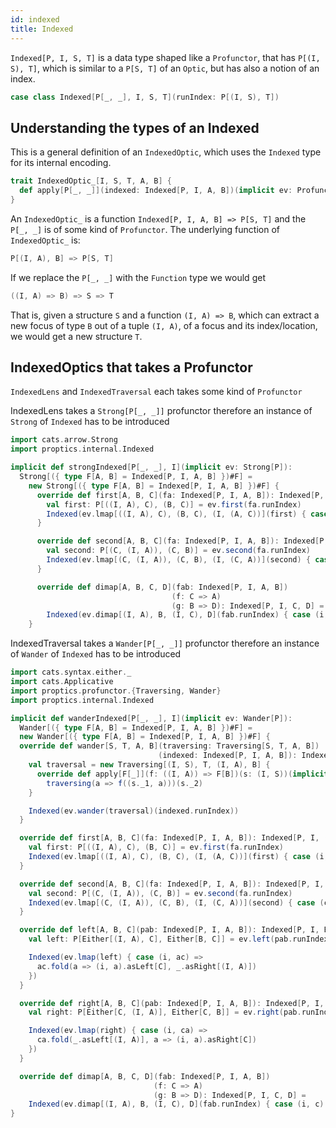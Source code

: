 ```yaml
---
id: indexed
title: Indexed
---
```


`Indexed[P, I, S, T]` is a data type shaped like a `Profunctor`, that has `P[(I, S), T]`, which is similar to a `P[S, T]` of an `Optic`, but 
has also a notion of an index. 

```scala
case class Indexed[P[_, _], I, S, T](runIndex: P[(I, S), T])
```

## Understanding the types of an Indexed

This is a general definition of an `IndexedOptic`, which uses the `Indexed` type for its internal encoding.

```scala
trait IndexedOptic_[I, S, T, A, B] {
  def apply[P[_, _]](indexed: Indexed[P, I, A, B])(implicit ev: Profunctor[P]): P[S, T]   
}
``` 

An `IndexedOptic_` is a function `Indexed[P, I, A, B] => P[S, T]` and the `P[_, _]` is of some kind of `Profunctor`.
The underlying function of `IndexedOptic_` is:

```scala
P[(I, A), B] => P[S, T]
``` 

If we replace the `P[_, _]` with the `Function` type we would get

```scala
((I, A) => B) => S => T
```

That is, given a structure `S` and a function `(I, A) => B`, which can extract a new focus of type `B` out of a tuple `(I, A)`, of a focus and 
its index/location, we would get a new structure `T`.

## IndexedOptics that takes a Profunctor

`IndexedLens` and `IndexedTraversal` each takes some kind of `Profunctor`

IndexedLens takes a `Strong[P[_, _]]` profunctor therefore an instance of `Strong` of `Indexed` has to be introduced

```scala
import cats.arrow.Strong
import proptics.internal.Indexed

implicit def strongIndexed[P[_, _], I](implicit ev: Strong[P]): 
  Strong[({ type F[A, B] = Indexed[P, I, A, B] })#F] =
    new Strong[({ type F[A, B] = Indexed[P, I, A, B] })#F] {
      override def first[A, B, C](fa: Indexed[P, I, A, B]): Indexed[P, I, (A, C), (B, C)] = {
        val first: P[((I, A), C), (B, C)] = ev.first(fa.runIndex)
        Indexed(ev.lmap[((I, A), C), (B, C), (I, (A, C))](first) { case (i, (a, c)) => ((i, a), c) })
      }

      override def second[A, B, C](fa: Indexed[P, I, A, B]): Indexed[P, I, (C, A), (C, B)] = {
        val second: P[(C, (I, A)), (C, B)] = ev.second(fa.runIndex)
        Indexed(ev.lmap[(C, (I, A)), (C, B), (I, (C, A))](second) { case (c, (i, a)) => (i, (c, a)) })
      }

      override def dimap[A, B, C, D](fab: Indexed[P, I, A, B])
                                    (f: C => A)
                                    (g: B => D): Indexed[P, I, C, D] =
        Indexed(ev.dimap[(I, A), B, (I, C), D](fab.runIndex) { case (i, c) => (i, f(c)) }(g))
    }
```

IndexedTraversal takes a `Wander[P[_, _]]` profunctor therefore an instance of `Wander` of `Indexed` has to be introduced

```scala
import cats.syntax.either._
import cats.Applicative
import proptics.profunctor.{Traversing, Wander}
import proptics.internal.Indexed

implicit def wanderIndexed[P[_, _], I](implicit ev: Wander[P]): 
  Wander[({ type F[A, B] = Indexed[P, I, A, B] })#F] =
  new Wander[({ type F[A, B] = Indexed[P, I, A, B] })#F] {
  override def wander[S, T, A, B](traversing: Traversing[S, T, A, B])
                                 (indexed: Indexed[P, I, A, B]): Indexed[P, I, S, T] = {
    val traversal = new Traversing[(I, S), T, (I, A), B] {
      override def apply[F[_]](f: ((I, A)) => F[B])(s: (I, S))(implicit ev: Applicative[F]): F[T] =
        traversing(a => f((s._1, a)))(s._2)
    }

    Indexed(ev.wander(traversal)(indexed.runIndex))
  }

  override def first[A, B, C](fa: Indexed[P, I, A, B]): Indexed[P, I, (A, C), (B, C)] = {
    val first: P[((I, A), C), (B, C)] = ev.first(fa.runIndex)
    Indexed(ev.lmap[((I, A), C), (B, C), (I, (A, C))](first) { case (i, (a, c)) => ((i, a), c) })
  }

  override def second[A, B, C](fa: Indexed[P, I, A, B]): Indexed[P, I, (C, A), (C, B)] = {
    val second: P[(C, (I, A)), (C, B)] = ev.second(fa.runIndex)
    Indexed(ev.lmap[(C, (I, A)), (C, B), (I, (C, A))](second) { case (c, (i, a)) => (i, (c, a)) })
  }

  override def left[A, B, C](pab: Indexed[P, I, A, B]): Indexed[P, I, Either[A, C], Either[B, C]] = {
    val left: P[Either[(I, A), C], Either[B, C]] = ev.left(pab.runIndex)

    Indexed(ev.lmap(left) { case (i, ac) =>
      ac.fold(a => (i, a).asLeft[C], _.asRight[(I, A)])
    })
  }

  override def right[A, B, C](pab: Indexed[P, I, A, B]): Indexed[P, I, Either[C, A], Either[C, B]] = {
    val right: P[Either[C, (I, A)], Either[C, B]] = ev.right(pab.runIndex)

    Indexed(ev.lmap(right) { case (i, ca) =>
      ca.fold(_.asLeft[(I, A)], a => (i, a).asRight[C])
    })
  }

  override def dimap[A, B, C, D](fab: Indexed[P, I, A, B])
                                (f: C => A)
                                (g: B => D): Indexed[P, I, C, D] =
    Indexed(ev.dimap[(I, A), B, (I, C), D](fab.runIndex) { case (i, c) => (i, f(c)) }(g))
}
```